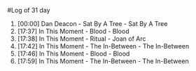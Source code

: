 #Log of 31 day

1. [00:00] Dan Deacon - Sat By A Tree - Sat By A Tree
1. [17:37] In This Moment - Blood - Blood
1. [17:38] In This Moment - Ritual - Joan of Arc
1. [17:42] In This Moment - The In-Between - The In-Between
1. [17:46] In This Moment - Blood - Blood
1. [17:59] In This Moment - The In-Between - The In-Between
